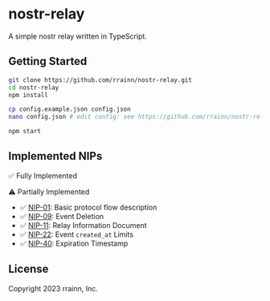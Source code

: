 # nostr-relay

A simple nostr relay written in TypeScript.

## Getting Started

```bash
git clone https://github.com/rrainn/nostr-relay.git
cd nostr-relay
npm install

cp config.example.json config.json
nano config.json # edit config: see https://github.com/rrainn/nostr-relay/blob/main/src/types/Configuration.ts for information about how to setup this file

npm start
```

## Implemented NIPs

✅ Fully Implemented

⚠️ Partially Implemented

- ✅ [NIP-01](https://github.com/nostr-protocol/nips/blob/master/01.md): Basic protocol flow description
- ✅ [NIP-09](https://github.com/nostr-protocol/nips/blob/master/09.md): Event Deletion
- ✅ [NIP-11](https://github.com/nostr-protocol/nips/blob/master/11.md): Relay Information Document
- ✅ [NIP-22](https://github.com/nostr-protocol/nips/blob/master/22.md): Event `created_at` Limits
- ✅ [NIP-40](https://github.com/nostr-protocol/nips/blob/master/40.md): Expiration Timestamp

## License

Copyright 2023 rrainn, Inc.
